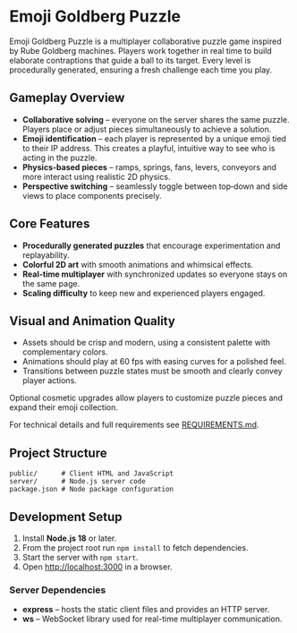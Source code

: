 # Emoji Goldberg Puzzle

Emoji Goldberg Puzzle is a multiplayer collaborative puzzle game inspired by Rube Goldberg machines. Players work together in real time to build elaborate contraptions that guide a ball to its target. Every level is procedurally generated, ensuring a fresh challenge each time you play.

## Gameplay Overview
- **Collaborative solving** – everyone on the server shares the same puzzle. Players place or adjust pieces simultaneously to achieve a solution.
- **Emoji identification** – each player is represented by a unique emoji tied to their IP address. This creates a playful, intuitive way to see who is acting in the puzzle.
- **Physics-based pieces** – ramps, springs, fans, levers, conveyors and more interact using realistic 2D physics.
- **Perspective switching** – seamlessly toggle between top‑down and side views to place components precisely.

## Core Features
- **Procedurally generated puzzles** that encourage experimentation and replayability.
- **Colorful 2D art** with smooth animations and whimsical effects.
- **Real-time multiplayer** with synchronized updates so everyone stays on the same page.
- **Scaling difficulty** to keep new and experienced players engaged.

## Visual and Animation Quality
- Assets should be crisp and modern, using a consistent palette with complementary colors.
- Animations should play at 60 fps with easing curves for a polished feel.
- Transitions between puzzle states must be smooth and clearly convey player actions.

Optional cosmetic upgrades allow players to customize puzzle pieces and expand their emoji collection.

For technical details and full requirements see [REQUIREMENTS.md](REQUIREMENTS.md).

## Project Structure
```
public/      # Client HTML and JavaScript
server/      # Node.js server code
package.json # Node package configuration
```

## Development Setup
1. Install **Node.js 18** or later.
2. From the project root run `npm install` to fetch dependencies.
3. Start the server with `npm start`.
4. Open [http://localhost:3000](http://localhost:3000) in a browser.

### Server Dependencies
- **express** – hosts the static client files and provides an HTTP server.
- **ws** – WebSocket library used for real-time multiplayer communication.

